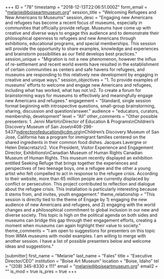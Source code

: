 +++
ID = "78"
timestamp = "2018-12-13T22:06:51.000Z"
form_email = "melanie@boiseartmuseum.org"
session_title = "Welcoming Refugees and New Americans to Museums"
session_desc = "Engaging new Americans and refugees has become a recent focus of museums, especially in communities that officially provide refuge. Museums have come up with creative and diverse ways to engage this audience and to demonstrate their philosophical openness to refugees and new Americans through exhibitions, educational programs, and special memberships. This session will provide the opportunity to share examples, knowledge and experiences and brainstorm possibilities as our field develops best practices."
session_unique = "Migration is not a new phenomenon, however the influx of re-settlement and recent world events have resulted in the establishment of certain communities as centers and safe havens for refugees, and museums are responding to this relatively new development by engaging in creative and unique ways."
session_objectives = "1. To provide examples of museums’ efforts to welcome and engage new Americans and refugees, including what has worked, what has not.\n2. To create a forum for brainstorming ways for museums to effectively and meaningfully engage new Americans and refugees."
engagement = "Standard, single session format beginning with introspective questions, small-group brainstorming, sharing, discussion and question/answer."
audience = "educators, curators, membership, development"
level = "All"
other_comments = "Other possible presenters: 1. Jenni Martin\nDirector of Education & Programs\nChildren’s Discovery Museum of San Jose\n408-298-5437\ndirectorofeducation@cdm.org\nChildren’s Discovery Museum of San Jose, California has a program for immigrant families centered on the shared ingredients in their common food dishes. Jacques Lavergne or Helen Delacretaz\n2. Vice President, Visitor Experience and Engagement Director, Exhibitions\nCanadian Museum of Human Rights Canadian Museum of Human Rights. This museum recently displayed an exhibition entitled Seeking Refuge that brings together the experiences and perspectives of two teenage boys, one a refugee and the other a young artist who felt compelled to act in response to the refugee crisis. According to their website, more than 65 million people are currently displaced by conflict or persecution. This project contributed to reflection and dialogue about the refugee crisis. This installation is particularly interesting because it stems from, and invites, youth engagement."
theme_relationship = "This session is directly tied to the theme of Engage by 1) engaging the new audience of new Americans and refugees, and 2) engaging with the world changes and a philosophical commitment to global inclusion in our new and diverse society. This topic is high on the political agenda on both sides and museums can bridge this gap through their engagement efforts, creating a moment when museums can again highlight their value to society."
theme_comments = "I am open to suggestions for presenters on this topic from WMA museums with model examples. I am willing to merge with another session. I have a list of possible presenters below and welcome ideas and suggestions."

[submitter]
first_name = "Melanie"
last_name = "Fales"
title = "Executive Director/CEO"
institution = "Boise Art Museum"
location = "Boise, Idaho"
tel = "(208) 345-8330 x 111"
email = "melanie@boiseartmuseum.org"
email2 = ""
is_mod = true
is_pres = true
+++
